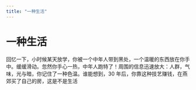 ```yaml
---
title: "一种生活"
---
```

# 一种生活

回忆一下，小时候某天放学，你被一个中年人带到黑处，一个温暖的东西放在你手中。缓缓滑动。忽然你手心一热，中年人跑特了！周围的信息迅速放大：人群，气味，光与暗，你记住了一种色温。谁能想到，30 年后，你靠这种技艺赚钱，在燕郊买了自己的房，这是不是生活

